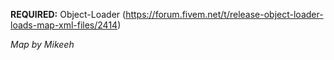 **REQUIRED:** Object-Loader (https://forum.fivem.net/t/release-object-loader-loads-map-xml-files/2414)

*Map by Mikeeh*
